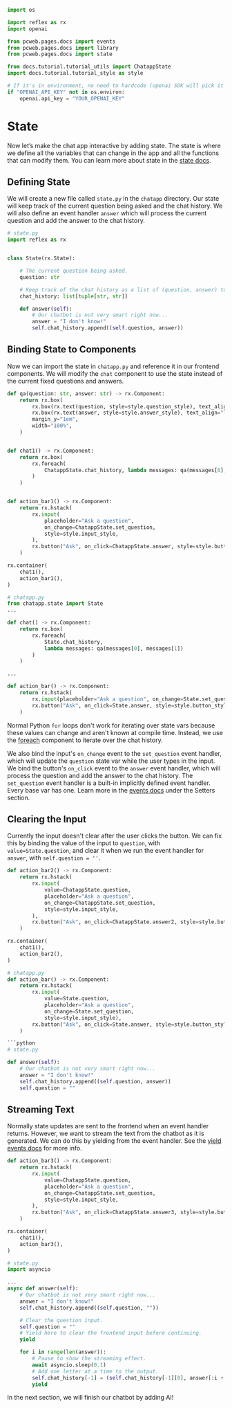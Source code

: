 ```python exec
import os

import reflex as rx
import openai

from pcweb.pages.docs import events
from pcweb.pages.docs import library
from pcweb.pages.docs import state

from docs.tutorial.tutorial_utils import ChatappState
import docs.tutorial.tutorial_style as style

# If it's in environment, no need to hardcode (openai SDK will pick it up)
if "OPENAI_API_KEY" not in os.environ:
    openai.api_key = "YOUR_OPENAI_KEY"

```

# State

Now let’s make the chat app interactive by adding state. The state is where we define all the variables that can change in the app and all the functions that can modify them. You can learn more about state in the [state docs]({state.overview.path}).

## Defining State

We will create a new file called `state.py` in the `chatapp` directory. Our state will keep track of the current question being asked and the chat history. We will also define an event handler `answer` which will process the current question and add the answer to the chat history.

```python
# state.py
import reflex as rx


class State(rx.State):

    # The current question being asked.
    question: str

    # Keep track of the chat history as a list of (question, answer) tuples.
    chat_history: list[tuple[str, str]]

    def answer(self):
        # Our chatbot is not very smart right now...
        answer = "I don't know!"
        self.chat_history.append((self.question, answer))

```

## Binding State to Components

Now we can import the state in `chatapp.py` and reference it in our frontend components. We will modify the `chat` component to use the state instead of the current fixed questions and answers.

```python exec
def qa(question: str, answer: str) -> rx.Component:
    return rx.box(
        rx.box(rx.text(question, style=style.question_style), text_align="right"),
        rx.box(rx.text(answer, style=style.answer_style), text_align="left"),
        margin_y="1em",
        width="100%",
    )


def chat1() -> rx.Component:
    return rx.box(
        rx.foreach(
            ChatappState.chat_history, lambda messages: qa(messages[0], messages[1])
        )
    )


def action_bar1() -> rx.Component:
    return rx.hstack(
        rx.input(
            placeholder="Ask a question",
            on_change=ChatappState.set_question,
            style=style.input_style,
        ),
        rx.button("Ask", on_click=ChatappState.answer, style=style.button_style),
    )
```

```python demo box
rx.container(
    chat1(),
    action_bar1(),
)
```

```python
# chatapp.py
from chatapp.state import State
...

def chat() -> rx.Component:
    return rx.box(
        rx.foreach(
            State.chat_history,
            lambda messages: qa(messages[0], messages[1])
        )
    )

...

def action_bar() -> rx.Component:
    return rx.hstack(
        rx.input(placeholder="Ask a question", on_change=State.set_question, style=style.input_style),
        rx.button("Ask", on_click=State.answer, style=style.button_style),
    )
```

Normal Python `for` loops don't work for iterating over state vars because these values can change and aren't known at compile time. Instead, we use the [foreach]({library.layout.foreach.path}) component to iterate over the chat history.

We also bind the input's `on_change` event to the `set_question` event handler, which will update the `question` state var while the user types in the input. We bind the button's `on_click` event to the `answer` event handler, which will process the question and add the answer to the chat history. The `set_question` event handler is a built-in implicitly defined event handler. Every base var has one. Learn more in the [events docs]({events.setters.path}) under the Setters section.

## Clearing the Input

Currently the input doesn't clear after the user clicks the button. We can fix this by binding the value of the input to `question`, with `value=State.question`, and clear it when we run the event handler for `answer`, with `self.question = ''`.

```python exec
def action_bar2() -> rx.Component:
    return rx.hstack(
        rx.input(
            value=ChatappState.question,
            placeholder="Ask a question",
            on_change=ChatappState.set_question,
            style=style.input_style,
        ),
        rx.button("Ask", on_click=ChatappState.answer2, style=style.button_style),
    )
```

```python demo box
rx.container(
    chat1(),
    action_bar2(),
)
```

```python
# chatapp.py
def action_bar() -> rx.Component:
    return rx.hstack(
        rx.input(
            value=State.question,
            placeholder="Ask a question",
            on_change=State.set_question,
            style=style.input_style),
        rx.button("Ask", on_click=State.answer, style=style.button_style),
    )

```python
# state.py

def answer(self):
    # Our chatbot is not very smart right now...
    answer = "I don't know!"
    self.chat_history.append((self.question, answer))
    self.question = ""
```

## Streaming Text

Normally state updates are sent to the frontend when an event handler returns. However, we want to stream the text from the chatbot as it is generated. We can do this by yielding from the event handler. See the [yield events docs]({events.yield_events.path}) for more info.

```python exec
def action_bar3() -> rx.Component:
    return rx.hstack(
        rx.input(
            value=ChatappState.question,
            placeholder="Ask a question",
            on_change=ChatappState.set_question,
            style=style.input_style,
        ),
        rx.button("Ask", on_click=ChatappState.answer3, style=style.button_style),
    )
```

```python demo box
rx.container(
    chat1(),
    action_bar3(),
)
```

```python
# state.py
import asyncio

...
async def answer(self):
    # Our chatbot is not very smart right now...
    answer = "I don't know!"
    self.chat_history.append((self.question, ""))

    # Clear the question input.
    self.question = ""
    # Yield here to clear the frontend input before continuing.
    yield

    for i in range(len(answer)):
        # Pause to show the streaming effect.
        await asyncio.sleep(0.1)
        # Add one letter at a time to the output.
        self.chat_history[-1] = (self.chat_history[-1][0], answer[:i + 1])
        yield
```

In the next section, we will finish our chatbot by adding AI!
